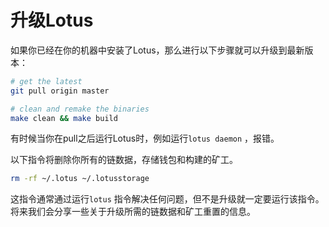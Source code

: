 # 升级Lotus

如果你已经在你的机器中安装了Lotus，那么进行以下步骤就可以升级到最新版本：

```sh
# get the latest
git pull origin master

# clean and remake the binaries
make clean && make build
```

有时候当你在pull之后运行Lotus时，例如运行`lotus daemon` ，报错。

以下指令将删除你所有的链数据，存储钱包和构建的矿工。

```sh
rm -rf ~/.lotus ~/.lotusstorage
```

这指令通常通过运行`lotus` 指令解决任何问题，但不是升级就一定要运行该指令。将来我们会分享一些关于升级所需的链数据和矿工重置的信息。